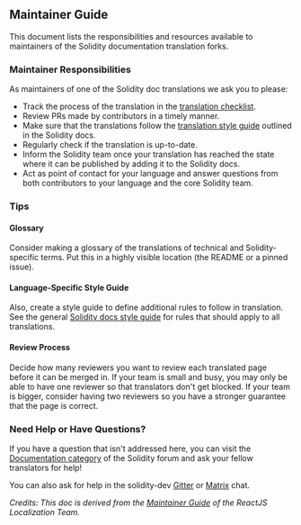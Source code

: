## Maintainer Guide

This document lists the responsibilities and resources available to maintainers of the Solidity documentation translation forks.

### Maintainer Responsibilities

As maintainers of one of the Solidity doc translations we ask you to please:
- Track the process of the translation in the [translation checklist]().
- Review PRs made by contributors in a timely manner.
- Make sure that the translations follow the [translation style guide](https://docs.soliditylang.org/en/latest/contributing.html#documentation-style-guide) outlined in the Solidity docs.
- Regularly check if the translation is up-to-date.
- Inform the Solidity team once your translation has reached the state where it can be published by adding it to the Solidity docs.
- Act as point of contact for your language and answer questions from both contributors to your language and the core Solidity team.

### Tips

#### Glossary
Consider making a glossary of the translations of technical and Solidity-specific terms. Put this in a highly visible location (the README or a pinned issue).

#### Language-Specific Style Guide
Also, create a style guide to define additional rules to follow in translation. See the general [Solidity docs style guide](https://docs.soliditylang.org/en/latest/contributing.html#documentation-style-guide) for rules that should apply to all translations.

#### Review Process

Decide how many reviewers you want to review each translated page before it can be merged in. If your team is small and busy, you may only be able to have one reviewer so that translators don't get blocked. If your team is bigger, consider having two reviewers so you have a stronger guarantee that the page is correct.

### Need Help or Have Questions?
If you have a question that isn't addressed here, you can visit the [Documentation category](https://forum.soliditylang.org/c/documentation/8) of the Solidity forum and ask your fellow translators for help!

You can also ask for help in the solidity-dev [Gitter](https://gitter.com/ethereum/solidity) or [Matrix](https://matrix.to/#/#ethereum_solidity:gitter.im) chat.

_Credits: This doc is derived from the [Maintainer Guide](https://github.com/reactjs/reactjs.org-translation/blob/master/maintainer-guide.md) of the ReactJS Localization Team._
